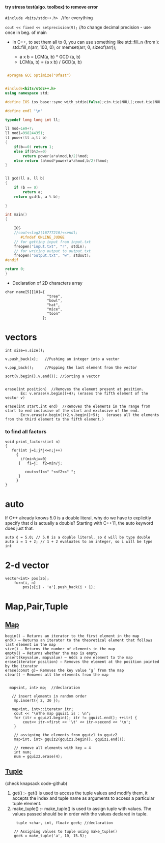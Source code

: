 #### try stress test(algo. toolbox) to remove error
```#include <bits/stdc++.h> ```  //for everything

```cout << fixed << setprecision(9);```  //to change decimal precision - use once in beg. of main

* In C++, to set them all to 0, you can use something like std::fill_n (from <algorithm>): </br>
   std::fill_n(arr, 100, 0); or
   memset(arr, 0, sizeof(arr));
   
  * a x b = LCM(a, b) * GCD (a, b)
  * LCM(a, b) = (a x b) / GCD(a, b) 
```c++

 #pragma GCC optimize("Ofast")


#include<bits/stdc++.h>
using namespace std;

#define IOS ios_base::sync_with_stdio(false);cin.tie(NULL);cout.tie(NULL);

#define endl '\n'

typedef long long int ll;

ll mod=1e9+7;
ll mod1=998244351;
ll power(ll a,ll b)
{
    if(b==0) return 1;
    else if(b%2==0)
        return power(a*a%mod,b/2)%mod;
    else return (a%mod*power(a*a%mod,b/2))%mod;
}


ll gcd(ll a, ll b) 
{ 
    if (b == 0) 
        return a; 
    return gcd(b, a % b);  
      
} 

int main()
{

    IOS
    //cout<<log2(16777216)<<endl;
       #ifndef ONLINE_JUDGE
    // for getting input from input.txt
    freopen("input.txt", "r", stdin);
    // for writing output to output.txt
    freopen("output.txt", "w", stdout);
#endif

return 0;
}
```
* Declaration of 2D characters array
```
char name[5][10]={
                   "tree",
                   "bowl",
                   "hat",
                   "mice",
                   "toon"
                 };
```

# vectors
```vector<int>v;     //creates an empty vector of integers)
int size=v.size();

v.push_back(x);   //Pushing an integer into a vector

v.pop_back();     //Popping the last element from the vector

sort(v.begin(),v.end()); //Sorting a vector


erase(int position)  //Removes the element present at position.  
       Ex: v.erase(v.begin()+4); (erases the fifth element of the vector v)

erase(int start,int end)  //Removes the elements in the range from start to end inclusive of the start and exclusive of the end.
       Ex:v.erase(v.begin()+2,v.begin()+5);   (erases all the elements from the third element to the fifth element.)
 ```      
 ### to find all factors
 
 ``` 
 void print_factors(int n)
 {
    for(int j=1;j*j<=n;j++)
      {  
        if(min%j==0)
       {   f1=j;  f2=min/j; 
       
          cout<<f1<<" "<<f2<<" ";
       }
      }
 }   
```
# auto
If C++ already knows 5.0 is a double literal, why do we have to explicitly specify that d is actually a double? 
Starting with C++11, the auto keyword does just that.
```
auto d = 5.0; // 5.0 is a double literal, so d will be type double
auto i = 1 + 2; // 1 + 2 evaluates to an integer, so i will be type int
```
# 2-d vector
```
vector<int> pos[26];
	forn(i, n)
		pos[s[i] - 'a'].push_back(i + 1);

```

# Map,Pair,Tuple
## [Map](https://www.geeksforgeeks.org/map-associative-containers-the-c-standard-template-library-stl/)
```  
begin() – Returns an iterator to the first element in the map
end() – Returns an iterator to the theoretical element that follows last element in the map
size() – Returns the number of elements in the map
empty() – Returns whether the map is empty
insert(keyvalue, mapvalue) – Adds a new element to the map
erase(iterator position) – Removes the element at the position pointed by the iterator
erase(const g)– Removes the key value ‘g’ from the map
clear() – Removes all the elements from the map


  map<int, int> mp;  //declaration 
  
   // insert elements in random order 
    mp.insert({ 2, 30 }); 
   
   map<int, int>::iterator itr; 
    cout << "\nThe map gquiz1 is : \n"; 
    for (itr = gquiz1.begin(); itr != gquiz1.end(); ++itr) { 
        cout<< itr->first << '\t' << itr->second << '\n'; 
    } 

    // assigning the elements from gquiz1 to gquiz2 
    map<int, int> gquiz2(gquiz1.begin(), gquiz1.end());
    
    // remove all elements with key = 4 
    int num; 
    num = gquiz2.erase(4); 
```


## [Tuple](https://www.geeksforgeeks.org/tuples-in-c/)  
(check knapsack code-github)  </br>

1. get() :- get() is used to access the tuple values and modify them, it accepts the index and tuple name as arguments to access a particular tuple element.
2. make_tuple() :- make_tuple() is used to assign tuple with values. The values passed should be in order with the values declared in tuple.
```
     tuple <char, int, float> geek; //declaration
  
    // Assigning values to tuple using make_tuple() 
    geek = make_tuple('a', 10, 15.5); 
 ```

